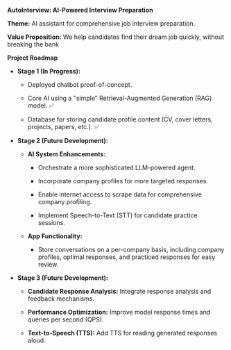 **AutoInterview: AI-Powered Interview Preparation**

**Theme:** AI assistant for comprehensive job interview preparation.

**Value Proposition:** We help candidates find their dream job quickly, without breaking the bank

**Project Roadmap**

*   **Stage 1 (In Progress):**
    
    *   Deployed chatbot proof-of-concept.
        
    *   Core AI using a "simple" Retrieval-Augmented Generation (RAG) model. :white_check_mark:
        
    *   Database for storing candidate profile content (CV, cover letters, projects, papers, etc.). :white_check_mark:
        
*   **Stage 2 (Future Development):**
    
    *   **AI System Enhancements:**
        
        *   Orchestrate a more sophisticated LLM-powered agent.
            
        *   Incorporate company profiles for more targeted responses.
            
        *   Enable internet access to scrape data for comprehensive company profiling.
            
        *   Implement Speech-to-Text (STT) for candidate practice sessions.
            
    *   **App Functionality:**
        
        *   Store conversations on a per-company basis, including company profiles, optimal responses, and practiced responses for easy review.
            
*   **Stage 3 (Future Development):**
    
    *   **Candidate Response Analysis:** Integrate response analysis and feedback mechanisms.
        
    *   **Performance Optimization:** Improve model response times and queries per second (QPS).
        
    *   **Text-to-Speech (TTS):** Add TTS for reading generated responses aloud.
